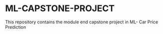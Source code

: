 # ML-CAPSTONE-PROJECT
This repository contains the module end capstone project in ML- Car Price Prediction
